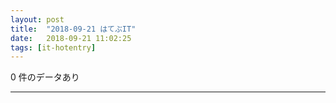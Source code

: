```yaml
---
layout: post
title:  "2018-09-21 はてぶIT"
date:   2018-09-21 11:02:25
tags: [it-hotentry]
---
```

0 件のデータあり

<hr>
